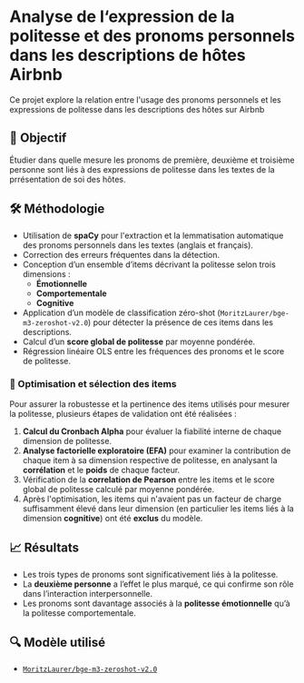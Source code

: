 # Analyse de l‘expression de la politesse et des pronoms personnels dans les descriptions de hôtes Airbnb

Ce projet explore la relation entre l'usage des pronoms personnels et les expressions de politesse dans les descriptions des hôtes sur Airbnb

## 🧠 Objectif

Étudier dans quelle mesure les pronoms de première, deuxième et troisième personne sont liés à des expressions de politesse dans les textes de la prrésentation de soi des hôtes.

## 🛠 Méthodologie

- Utilisation de **spaCy** pour l'extraction et la lemmatisation automatique des pronoms personnels dans les textes (anglais et français).
- Correction des erreurs fréquentes dans la détection.
- Conception d’un ensemble d’items décrivant la politesse selon trois dimensions :
  - **Émotionnelle**
  - **Comportementale**
  - **Cognitive**
- Application d’un modèle de classification zéro-shot (`MoritzLaurer/bge-m3-zeroshot-v2.0`) pour détecter la présence de ces items dans les descriptions.
- Calcul d’un **score global de politesse** par moyenne pondérée.
- Régression linéaire OLS entre les fréquences des pronoms et le score de politesse.

### 🔧 Optimisation et sélection des items

Pour assurer la robustesse et la pertinence des items utilisés pour mesurer la politesse, plusieurs étapes de validation ont été réalisées :
1. **Calcul du Cronbach Alpha** pour évaluer la fiabilité interne de chaque dimension de politesse.
2. **Analyse factorielle exploratoire (EFA)** pour examiner la contribution de chaque item à sa dimension respective de politesse, en analysant la **corrélation** et le **poids** de chaque facteur.
3. Vérification de la **correlation de Pearson** entre les items et le score global de politesse calculé par moyenne pondérée.
4. Après l'optimisation, les items qui n'avaient pas un facteur de charge suffisamment élevé dans leur dimension (en particulier les items liés à la dimension **cognitive**) ont été **exclus** du modèle.


## 📈 Résultats

- Les trois types de pronoms sont significativement liés à la politesse.
- La **deuxième personne** a l’effet le plus marqué, ce qui confirme son rôle dans l’interaction interpersonnelle.
- Les pronoms sont davantage associés à la **politesse émotionnelle** qu’à la politesse comportementale.

## 🔍 Modèle utilisé

- [`MoritzLaurer/bge-m3-zeroshot-v2.0`](https://huggingface.co/MoritzLaurer/bge-m3-zeroshot-v2.0)
